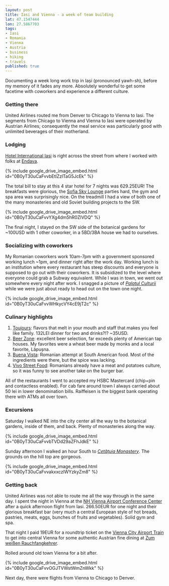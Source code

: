 ```yaml
---
layout: post
title: Iasi and Vienna - a week of team building
lat: 47.1547444
lon: 27.5867703
tags:
- Iasi
- Romania
- Vienna
- Austria
- business
- hiking
- travels
published: true
---
```

Documenting a week long work trip in Iași (pronounced yawh-sh), before my memory of it fades any more.
Absolutely wonderful to get some facetime with coworkers and experience a different culture.

### Getting there
United Airlines routed me from Denver to Chicago to Vienna to Iasi.
The segments from Chicago to Vienna and Vienna to Iasi were operated by Austrian Airlines;
consequently the meal service was particularly good with unlimited beverages of
their motherland.

### Lodging
[Hotel International Iasi](https://www.hotelinternationaliasi.ro/) is right across the street
from where I worked with folks at [Endava](https://goo.gl/maps/PDuAHGVBfGB2).

{% include google_drive_image_embed.html id="0B0yT30uCaFvvbEtlZzlTaG5JcEk" %}

The total bill to stay at this 4 star hotel for 7 nights was 629.25EUR!
The breakfasts were glorious,
the [Sofia Sky Lounge](https://www.hotelinternationaliasi.ro/sofia-sky-lounge.html) parties hard,
the gym and spa area was surprisingly nice. On the treadmill I had a view of both one
of the many monasteries and old Soviet building projects to the SW.

{% include google_drive_image_embed.html id="0B0yT30uCaFvvYXg4dm5hR0ZlVDQ" %}

The final night, I stayed on the SW side of the botanical gardens for ~100USD with 1 other coworker,
in a 5BD/3BA house we had to ourselves.

### Socializing with coworkers
My Romanian coworkers work 10am-7pm with a government sponsored working lunch ~1pm,
and dinner right after the work day. Working lunch is an institution where
every restaurant has steep discounts and everyone is supposed to go out with their coworkers.
It is subsidized to the level where everyone could grab a Subway equivalent.
While I was in town, we went out somewhere every night after work.
I snagged a picture of [_Palatul Culturii_](https://goo.gl/maps/EX33bsqAUsF2) while we were
just about ready to head out on the town one night.
 
{% include google_drive_image_embed.html id="0B0yT30uCaFvvWHkycVY4cE9jT2c" %}

### Culinary highlights
1. [Toujours](https://www.tripadvisor.com/Restaurant_Review-g304060-d4993091-Reviews-Toujours-Iasi_Iasi_County_Northeast_Romania.html): flavors that melt in your mouth and staff that
makes you feel like family. 132LEI dinner for two and drinks?!? ~35USD.
1. [Beer Zone](https://www.tripadvisor.com/Restaurant_Review-g304060-d9749202-Reviews-Beer_Zone-Iasi_Iasi_County_Northeast_Romania.html): excellent beer selection,
far exceeds plenty of American tap houses. My favorites were a wheat beer made by monks and
a local favorite, Lăpușna.
1. [Buena Vista](http://www.buena-vista.ro/): Romanian attempt at South American food.
Most of the ingredients were there, but the spice was lacking.
1. [Vivo Street Food](https://www.vivofoodbar.com/): Romanians already have a
meat and potatoes culture, so it was funny to see another take on the burger bar.

All of the restaurants I went to accepted my HSBC Mastercard (chip+pin and contactless enabled).
For cab fare around town I always carried about 50 lei in lower denomination bills.
Raiffeisen is the biggest bank operating there with ATMs all over town. 

### Excursions
Saturday I walked NE into the city center all the way to the botanical gardens, inside of them, and back.
Plenty of monasteries along the way.

{% include google_drive_image_embed.html id="0B0yT30uCaFvvbTVDd29aZFhJdkE" %}

Sunday afternoon I walked an hour South to [_Cetăţuia Monastery_](https://goo.gl/maps/viJdpwCHgTo).
The grounds on the hill top are gorgeous.

{% include google_drive_image_embed.html id="0B0yT30uCaFvvakxxczlWYzkyZm8" %}

### Getting back
United Airlines was not able to route me all the way through in the same day.
I spent the night in Vienna at the
[NH Vienna Airport Conference Center](https://www.nh-hotels.com/hotel/nh-vienna-airport-conference-center)
after a quick afternoon flight from Iasi.
266.50EUR for one night and their glorious breakfast bar
(very much a central European style of hot breads, pastries, meats, eggs,
bunches of fruits and vegetables). Solid gym and spa.

That night I paid 19EUR for a roundtrip ticket on the
[Vienna City Airport Train](https://www.cityairporttrain.com/en/home)
to get into central Vienna for some authentic Austrian fine dining at
[Zum weißen Rauchfangkehrer](https://goo.gl/maps/ZpX23qSXeLN2).

Rolled around old town Vienna for a bit after.

{% include google_drive_image_embed.html id="0B0yT30uCaFvvOGJTVWstWmZnWkk" %}

Next day, there were flights from Vienna to Chicago to Denver.
